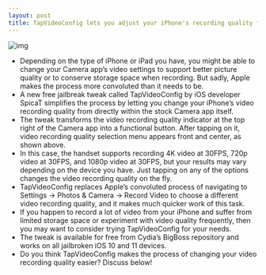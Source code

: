 ```yaml
---
layout: post
title: TapVideoConfig lets you adjust your iPhone's recording quality from the Camera app
---
```

![img](http://media.idownloadblog.com/wp-content/uploads/2018/08/tapvideoconfig1.jpg)
* Depending on the type of iPhone or iPad you have, you might be able to change your Camera app’s video settings to support better picture quality or to conserve storage space when recording. But sadly, Apple makes the process more convoluted than it needs to be.
* A new free jailbreak tweak called TapVideoConfig by iOS developer SpicaT simplifies the process by letting you change your iPhone’s video recording quality from directly within the stock Camera app itself.
* The tweak transforms the video recording quality indicator at the top right of the Camera app into a functional button. After tapping on it, video recording quality selection menu appears front and center, as shown above.
* In this case, the handset supports recording 4K video at 30FPS, 720p video at 30FPS, and 1080p video at 30FPS, but your results may vary depending on the device you have. Just tapping on any of the options changes the video recording quality on the fly.
* TapVideoConfig replaces Apple’s convoluted process of navigating to Settings → Photos & Camera → Record Video to choose a different video recording quality, and it makes much quicker work of this task.
* If you happen to record a lot of video from your iPhone and suffer from limited storage space or experiment with video quality frequently, then you may want to consider trying TapVideoConfig for your needs.
* The tweak is available for free from Cydia’s BigBoss repository and works on all jailbroken iOS 10 and 11 devices.
* Do you think TapVideoConfig makes the process of changing your video recording quality easier? Discuss below!

